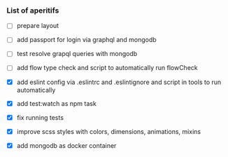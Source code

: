 ### List of aperitifs

- [ ] prepare layout
- [ ] add passport for login via graphql and mongodb
- [ ] test resolve grapql queries with mongodb
- [ ] add flow type check and script to automatically run flowCheck
- [x] add eslint config via .eslintrc and .eslintignore and script in tools to run automatically
- [x] add test:watch as npm task
- [x] fix running tests
- [x] improve scss styles with colors, dimensions, animations, mixins
- [x] add mongodb as docker container


